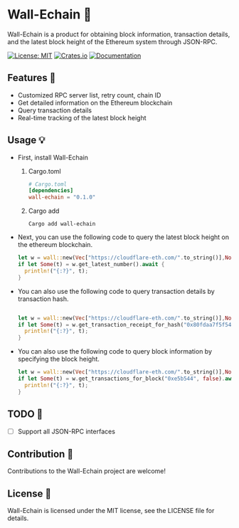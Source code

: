 # Wall-Echain 🤖

Wall-Echain is a product for obtaining block information, transaction details, and the latest block height of the Ethereum system through JSON-RPC.

[![License: MIT](https://img.shields.io/badge/License-MIT-blue.svg)](https://opensource.org/licenses/MIT)
[![Crates.io](https://img.shields.io/crates/v/wall-echain.svg)](https://crates.io/crates/wall-echain)
[![Documentation](https://docs.rs/wall-echain/badge.svg)](https://docs.rs/wall-echain)

## Features 🌟

- Customized RPC server list, retry count, chain ID
- Get detailed information on the Ethereum blockchain
- Query transaction details
- Real-time tracking of the latest block height

## Usage 💡

- First, install Wall-Echain
  1. Cargo.toml
     ```toml
     # Cargo.toml
     [dependencies]
     wall-echain = "0.1.0"
     ```
  2. Cargo add
     ```shell
     Cargo add wall-echain
     ```
- Next, you can use the following code to query the latest block height on the ethereum blockchain.

  ```rust
  let w = wall::new(Vec["https://cloudflare-eth.com/".to_string()],None, None);
  if let Some(t) = w.get_latest_number().await {
    println!("{:?}", t);
  }

  ```

- You can also use the following code to query transaction details by transaction hash.

  ```rust

  let w = wall::new(Vec["https://cloudflare-eth.com/".to_string()],None, None);
  if let Some(t) = w.get_transaction_receipt_for_hash("0x80fdaa7f5f54cbe28b84f41afb9543cf0c9eb0d9f4b8a620c2fb5faf0b1c2810").await {
    println!("{:?}", t);
  }

  ```

- You can also use the following code to query block information by specifying the block height.

  ```rust
  let w = wall::new(Vec["https://cloudflare-eth.com/".to_string()],None, None);
  if let Some(t) = w.get_transactions_for_block("0xe5b544", false).await {
    println!("{:?}", t);
  }

  ```

## TODO 🚧

- [ ] Support all JSON-RPC interfaces

## Contribution 💪

Contributions to the Wall-Echain project are welcome!

## License 📜

Wall-Echain is licensed under the MIT license, see the LICENSE file for details.
